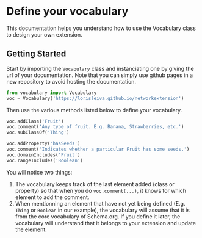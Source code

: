 # Define your vocabulary
This documentation helps you understand how to use the Vocabulary class to design your own extension.

## Getting Started

Start by importing the `Vocabulary` class and instanciating one by giving the url of your documentation. Note that you can simply use github pages in a new repository to avoid hosting the documentation.

```python
from vocabulary import Vocabulary
voc = Vocabulary('https://lorisleiva.github.io/networkextension')
```

Then use the various methods listed below to define your vocabulary.

```python
voc.addClass('Fruit')
voc.comment('Any type of fruit. E.g. Banana, Strawberries, etc.')
voc.subClassOf('Thing')

voc.addProperty('hasSeeds')
voc.comment('Indicates whether a particular Fruit has some seeds.')
voc.domainIncludes('Fruit')
voc.rangeIncludes('Boolean')
```

You will notice two things:
1. The vocabulary keeps track of the last element added (class or property) so that when you do `voc.comment(...)`, it knows for which element to add the comment.
2. When mentionning an element that have not yet being defined (E.g. `Thing` or `Boolean` in our example), the vocabulary will assume that it is from the core vocabulary of Schema.org. If you define it later, the vocabulary will understand that it belongs to your extension and update the element.
